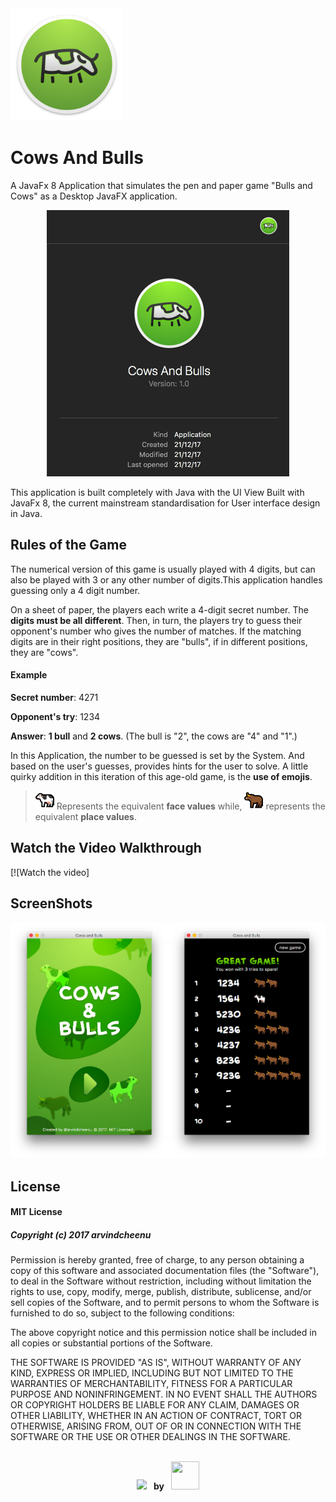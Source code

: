 <img src="https://raw.githubusercontent.com/arvindcheenu/Cows-And-Bulls/master/CowsAndBulls/src/CowsAndBulls/img/AppIcon.png" height="180">

# Cows And Bulls

A JavaFx 8 Application that simulates the pen and paper game "Bulls and Cows" as a Desktop JavaFX application.
<p align="center"> 
<img src="https://raw.githubusercontent.com/arvindcheenu/Cows-And-Bulls/master/spotlight.png">
</p>
This application is built completely with Java with the UI View Built with JavaFx 8, the current mainstream standardisation for User interface design in Java. 

## Rules of the Game

The numerical version of this game is usually played with 4 digits, but can also be played with 3 or any other number of digits.This application handles guessing only a 4 digit number.

On a sheet of paper, the players each write a 4-digit secret number. The **digits must be all different**. Then, in turn, the players try to guess their opponent's number who gives the number of matches. If the matching digits are in their right positions, they are "bulls", if in different positions, they are "cows". 

#### Example

**Secret number**: 4271

**Opponent's try**: 1234

**Answer**: **1 bull** and **2 cows**. (The bull is "2", the cows are "4" and "1".)

In this Application, the number to be guessed is set by the System. And based on the user's guesses, provides hints for the user to solve. A little quirky addition in this iteration of this age-old game, is the **use of emojis**. 

> <img src="https://raw.githubusercontent.com/arvindcheenu/Cows-And-Bulls/master/CowsAndBulls/src/CowsAndBulls/img/cow.png" height="30"> Represents the equivalent **face values** while, <img src="https://raw.githubusercontent.com/arvindcheenu/Cows-And-Bulls/master/CowsAndBulls/src/CowsAndBulls/img/ox.png" height="30"> represents the equivalent **place values**.

## Watch the Video Walkthrough

[![Watch the video]

## ScreenShots

<p> 
<img src="https://raw.githubusercontent.com/arvindcheenu/Cows-And-Bulls/master/splash.png" width="50%"><img src="https://raw.githubusercontent.com/arvindcheenu/Cows-And-Bulls/master/gameScreenshot.png" width="50%">
</p>

## License

#### MIT License

##### *Copyright (c) 2017 arvindcheenu*

Permission is hereby granted, free of charge, to any person obtaining a copy
of this software and associated documentation files (the "Software"), to deal
in the Software without restriction, including without limitation the rights
to use, copy, modify, merge, publish, distribute, sublicense, and/or sell
copies of the Software, and to permit persons to whom the Software is
furnished to do so, subject to the following conditions:

The above copyright notice and this permission notice shall be included in all
copies or substantial portions of the Software.

THE SOFTWARE IS PROVIDED "AS IS", WITHOUT WARRANTY OF ANY KIND, EXPRESS OR
IMPLIED, INCLUDING BUT NOT LIMITED TO THE WARRANTIES OF MERCHANTABILITY,
FITNESS FOR A PARTICULAR PURPOSE AND NONINFRINGEMENT. IN NO EVENT SHALL THE
AUTHORS OR COPYRIGHT HOLDERS BE LIABLE FOR ANY CLAIM, DAMAGES OR OTHER
LIABILITY, WHETHER IN AN ACTION OF CONTRACT, TORT OR OTHERWISE, ARISING FROM,
OUT OF OR IN CONNECTION WITH THE SOFTWARE OR THE USE OR OTHER DEALINGS IN THE
SOFTWARE.


<p align="center"> 
<br/>
<img style="padding-top:15px;" src="http://forthebadge.com/badges/built-with-swag.svg"/>
  <span style="font-weight:bold;">&nbsp;&nbsp;by&nbsp;&nbsp;</span>
<img src="https://avatars1.githubusercontent.com/u/13925213?s=460&v=4" width="45px" height="45px"/>
<br/>
</p>

